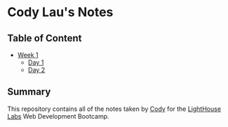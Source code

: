 # Cody Lau's Notes

## Table of Content
* [Week 1](/Week_1/)
  * [Day 1](/Week_1/Day_1/)
  * [Day 2](/lighthouse-web-notes/Week_1/Lecture_2.md) 

## Summary

This repository contains all of the notes taken by [Cody](https://github.com/laucodx45) for the [LightHouse Labs](https://www.lighthouselabs.ca/) Web Development Bootcamp.

